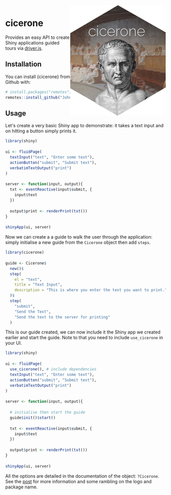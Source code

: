 <!-- badges: start -->
<!-- badges: end -->

<img src="./man/figures/logo.png" align = "right"/>

# cicerone

Provides an easy API to create Shiny applications guided tours via [driver.js](https://kamranahmed.info/driver.js/).

## Installation

You can install {cicerone} from Github with:

``` r
# install.packages("remotes")
remotes::install_github("JohnCoene/cicerone")
```

## Usage

Let's create a very basic Shiny app to demonstrate: it takes a text input and on hitting a button simply prints it.

```r
library(shiny)

ui <- fluidPage(
  textInput("text", "Enter some text"),
  actionButton("submit", "Submit text"),
  verbatimTextOutput("print")
)

server <- function(input, output){
  txt <- eventReactive(input$submit, {
    input$text
  })

  output$print <- renderPrint(txt())
}

shinyApp(ui, server)
```

Now we can create a a guide to walk the user through the application: simply initialise a new guide from the `Cicerone` object then add `steps`.

```r
library(cicerone)

guide <- Cicerone$
  new()$ 
  step(
    el = "text",
    title = "Text Input",
    description = "This is where you enter the text you want to print."
  )$
  step(
    "submit",
    "Send the Text",
    "Send the text to the server for printing"
  )
```

This is our guide created, we can now include it the Shiny app we created earlier and start the guide. Note to that you need to include `use_cicerone` in your UI.

```r
library(shiny)

ui <- fluidPage(
  use_cicerone(), # include dependencies
  textInput("text", "Enter some text"),
  actionButton("submit", "Submit text"),
  verbatimTextOutput("print")
)

server <- function(input, output){

  # initialise then start the guide
  guide$init()$start()

  txt <- eventReactive(input$submit, {
    input$text
  })

  output$print <- renderPrint(txt())
}

shinyApp(ui, server)
```

All the options are detailed in the documentation of the object: `?Cicerone`. See the [post](https://blog.john-coene.com/posts/2019-11-20-cicerone/) for more information and some rambling on the logo and package name.
